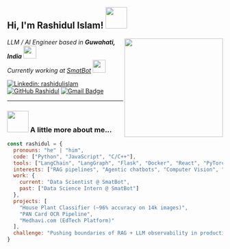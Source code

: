 <h2> Hi, I'm Rashidul Islam! <img src="https://media.giphy.com/media/mGcNjsfWAjY5AEZNw6/giphy.gif" width="50"></h2>

<img align='right' src="https://media.giphy.com/media/ieyl9zmCjO4b4t6qoY/giphy.gif" width="230">

<p><em>LLM / AI Engineer based in <b>Guwahati, India</b> <img src="https://media.giphy.com/media/fYSnHlufseco8Fh93Z/giphy.gif" width="30"></br>
Currently working at <a href="https://www.smatbot.com">SmatBot</a> <img src="https://media.giphy.com/media/WUlplcMpOCEmTGBtBW/giphy.gif" width="30"> 
</em></p>

[![Linkedin: rashidulislam](https://img.shields.io/badge/-Rashidul%20Islam-blue?style=flat-square&logo=Linkedin&logoColor=white&link=https://www.linkedin.com/in/your-link)](https://www.linkedin.com/in/your-link)
[![GitHub Rashidul](https://img.shields.io/github/followers/your-username?label=follow&style=social)](https://github.com/your-username)
[![Gmail Badge](https://img.shields.io/badge/-rasidulislam71@gmail.com-c14438?style=flat-square&logo=Gmail&logoColor=white&link=mailto:rasidulislam71@gmail.com)](mailto:rasidulislam71@gmail.com)

---

### <img src="https://media.giphy.com/media/VgCDAzcKvsR6OM0uWg/giphy.gif" width="50"> A little more about me...  

```javascript
const rashidul = {
  pronouns: "he" | "him",
  code: ["Python", "JavaScript", "C/C++"],
  tools: ["LangChain", "LangGraph", "Flask", "Docker", "React", "PyTorch", "AWS"],
  interests: ["RAG pipelines", "Agentic chatbots", "Computer Vision", "NLP"],
  work: {
    current: "Data Scientist @ SmatBot",
    past: ["Data Science Intern @ SmatBot"]
  },
  projects: [
    "House Plant Classifier (~96% accuracy on 14k images)",
    "PAN Card OCR Pipeline",
    "Medhavi.com (EdTech Platform)"
  ],
  challenge: "Pushing boundaries of RAG + LLM observability in production"
}
